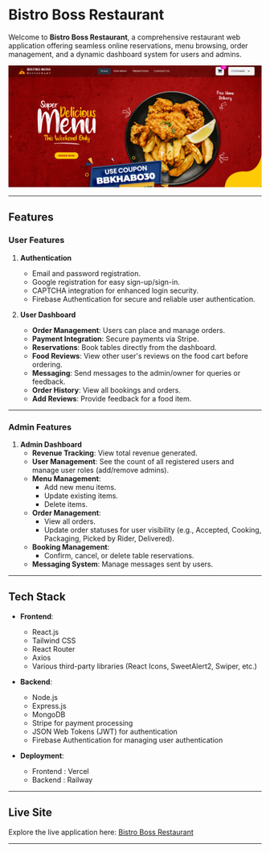 # Bistro Boss Restaurant

Welcome to **Bistro Boss Restaurant**, a comprehensive restaurant web application offering seamless online reservations, menu browsing, order management, and a dynamic dashboard system for users and admins.

![Bistro Boss Restaurant](screenshot.png)

---

## Features

### **User Features**

1. **Authentication**  
   - Email and password registration.  
   - Google registration for easy sign-up/sign-in.  
   - CAPTCHA integration for enhanced login security.  
   - Firebase Authentication for secure and reliable user authentication.  

2. **User Dashboard**  
   - **Order Management**: Users can place and manage orders.  
   - **Payment Integration**: Secure payments via Stripe.  
   - **Reservations**: Book tables directly from the dashboard.  
   - **Food Reviews**: View other user's reviews on the food cart before ordering.  
   - **Messaging**: Send messages to the admin/owner for queries or feedback.  
   - **Order History**: View all bookings and orders.  
   - **Add Reviews**: Provide feedback for a food item.  

---

### **Admin Features**

1. **Admin Dashboard**  
   - **Revenue Tracking**: View total revenue generated.  
   - **User Management**: See the count of all registered users and manage user roles (add/remove admins).  
   - **Menu Management**:  
     - Add new menu items.  
     - Update existing items.  
     - Delete items.  
   - **Order Management**:  
     - View all orders.  
     - Update order statuses for user visibility (e.g., Accepted, Cooking, Packaging, Picked by Rider, Delivered).  
   - **Booking Management**:  
     - Confirm, cancel, or delete table reservations.  
   - **Messaging System**: Manage messages sent by users.  

---

## Tech Stack

- **Frontend**:  
  - React.js  
  - Tailwind CSS  
  - React Router  
  - Axios  
  - Various third-party libraries (React Icons, SweetAlert2, Swiper, etc.)  

- **Backend**:  
  - Node.js  
  - Express.js  
  - MongoDB  
  - Stripe for payment processing  
  - JSON Web Tokens (JWT) for authentication  
  - Firebase Authentication for managing user authentication  

- **Deployment**:  
  - Frontend : Vercel
  - Backend : Railway


---

## Live Site

Explore the live application here: [Bistro Boss Restaurant](https://bistro-boss-client-lemon.vercel.app/)

---
